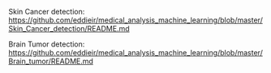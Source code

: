 Skin Cancer detection: https://github.com/eddieir/medical_analysis_machine_learning/blob/master/Skin_Cancer_detection/README.md


Brain Tumor detection: https://github.com/eddieir/medical_analysis_machine_learning/blob/master/Brain_tumor/README.md
